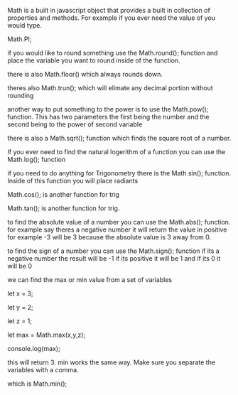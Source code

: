 

Math is a built in javascript object that provides a built in collection of properties and methods. For example if you ever need the value of you would type.

Math.PI; 



if you would like to round something use the Math.round(); function and place the variable you want to round inside of the function.




there is also Math.floor() which always rounds down. 


theres also Math.trun(); which will elimate any decimal portion without rounding


another way to put something to the power is to use the Math.pow(); function. This has two parameters the first being the number and the second being to the power of second variable 


there is also a Math.sqrt(); function which finds the square root of a number.


If you ever need to find the natural logerithm of a function you can use the Math.log(); function



if you need to do anything for Trigonometry there is the Math.sin(); function. Inside of this function you will place radiants 

Math.cos(); is another function for trig


Math.tan(); is another function for trig.



to find the absolute value of a number you can use the Math.abs(); function. for example say theres a negative number it will return the value in positive for example -3 will be 3 because the absolute value is 3 away from 0.



to find the sign of a number you can use the Math.sign(); function if its a negative number the result will be -1 if its positive it will be 1 and if its 0 it will be 0 




we can find the max or min value from a set of variables 

let x = 3;

let y = 2;

let z = 1;

  
  

let max = Math.max(x,y,z);

console.log(max);


this will return 3. min works the same way. Make sure you separate the variables with a comma. 


which is Math.min();